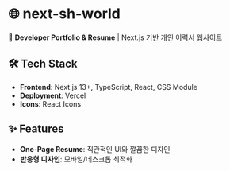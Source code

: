 # 🌐 next-sh-world

🚀 **Developer Portfolio & Resume** | Next.js 기반 개인 이력서 웹사이트

<!--
![Next.js](https://img.shields.io/badge/Next.js-13+-black?style=flat&logo=next.js)
![TypeScript](https://img.shields.io/badge/TypeScript-✔️-blue?style=flat&logo=typescript)
 ![Vercel](https://img.shields.io/badge/Deployed_on-Vercel-black?style=flat&logo=vercel) -->

<!--
## 🌍 **Live Demo**
🔗 **[next-sh-world.vercel.app](https://next-sh-world.vercel.app)**  
---
-->


## 🛠 **Tech Stack**
- **Frontend**: Next.js 13+, TypeScript, React, CSS Module
- **Deployment**: Vercel
- **Icons**: React Icons


## ✨ **Features**
- **One-Page Resume**: 직관적인 UI와 깔끔한 디자인  
- **반응형 디자인**: 모바일/데스크톱 최적화

